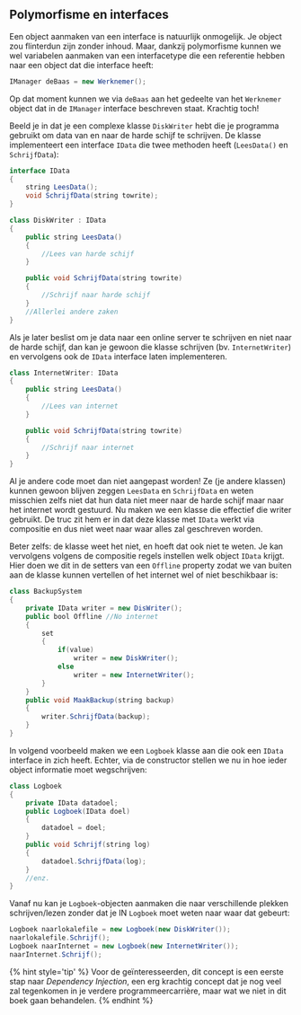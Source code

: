 
## Polymorfisme en interfaces

Een object aanmaken van een interface is natuurlijk onmogelijk. Je object zou flinterdun zijn zonder inhoud. Maar, dankzij polymorfisme kunnen we wel variabelen aanmaken van een interfacetype die een referentie hebben naar een object dat die interface heeft:


```java
IManager deBaas = new Werknemer();
```

Op dat moment kunnen we via ``deBaas`` aan het gedeelte van het ``Werknemer`` object dat in de ``IManager`` interface beschreven staat. Krachtig toch! 

Beeld je in dat je een complexe klasse ``DiskWriter`` hebt die je programma gebruikt om data van en naar de harde schijf te schrijven. De klasse implementeert een interface ``IData`` die twee methoden heeft (``LeesData()`` en ``SchrijfData``):

```java
interface IData
{
    string LeesData();
    void SchrijfData(string towrite);
}

class DiskWriter : IData
{
    public string LeesData()
    {
        //Lees van harde schijf
    }

    public void SchrijfData(string towrite)
    {
        //Schrijf naar harde schijf
    }
    //Allerlei andere zaken
}
```



Als je later beslist om je data naar een online server te schrijven en niet naar de harde schijf, dan kan je gewoon die klasse schrijven (bv. ``InternetWriter``) en vervolgens ook de ``IData`` interface laten implementeren. 

```java
class InternetWriter: IData
{
    public string LeesData()
    {
        //Lees van internet
    }

    public void SchrijfData(string towrite)
    {
        //Schrijf naar internet
    }
}
```

Al je andere code moet dan niet aangepast worden! Ze (je andere klassen) kunnen gewoon blijven zeggen ``LeesData`` en ``SchrijfData`` en weten misschien zelfs niet dat hun data niet meer naar de harde schijf maar naar het internet wordt gestuurd. Nu maken we een klasse die effectief die writer gebruikt. De truc zit hem er in dat deze klasse met ``IData`` werkt via compositie en dus niet weet naar waar alles zal geschreven worden. 

Beter zelfs: de klasse weet het niet, en hoeft dat ook niet te weten. Je kan vervolgens volgens de compositie regels instellen welk object ``IData`` krijgt. Hier doen we dit in de setters van een ``Offline`` property zodat we van buiten aan de klasse kunnen vertellen of het internet wel of niet beschikbaar is:

```java
class BackupSystem
{
    private IData writer = new DisWriter();
    public bool Offline //No internet
    {
        set
        {
            if(value)
                writer = new DiskWriter();
            else
                writer = new InternetWriter();
        }
    }
    public void MaakBackup(string backup)
    {
        writer.SchrijfData(backup);
    }
}
```




In volgend voorbeeld maken we een ``Logboek`` klasse aan die ook een ``IData`` interface in zich heeft. Echter, via de constructor stellen we nu in hoe ieder object informatie moet wegschrijven: 

```java
class Logboek
{
    private IData datadoel;
    public Logboek(IData doel)
    { 
        datadoel = doel; 
    }
    public void Schrijf(string log)
    {
        datadoel.SchrijfData(log);
    }
    //enz.
}
```

Vanaf nu kan je ``Logboek``-objecten aanmaken die naar verschillende plekken schrijven/lezen zonder dat je IN ``Logboek`` moet weten naar waar dat gebeurt:

```java
Logboek naarlokalefile = new Logboek(new DiskWriter());
naarlokalefile.Schrijf();
Logboek naarInternet = new Logboek(new InternetWriter());
naarInternet.Schrijf();
```

{% hint style='tip' %}
Voor de geïnteresseerden, dit concept is een eerste stap naar *Dependency Injection*, een erg krachtig concept dat je nog veel zal tegenkomen in je verdere programmeercarrière, maar wat we niet in dit boek gaan behandelen.
{% endhint %}

